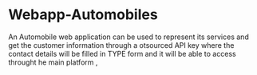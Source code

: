 # Webapp-Automobiles
An Automobile web application can be used to represent its services and get the customer information through a otsourced API key where the contact details will be filled in TYPE form and it will be able to access throught he main platform ,
